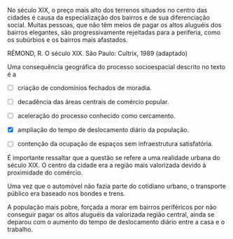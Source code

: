 

No século XIX, o preço mais alto dos terrenos situados no centro das cidades é causa da especialização dos bairros e de sua diferenciação social. Muitas pessoas, que não têm meios de pagar os altos aluguéis dos bairros elegantes, são progressivamente rejeitadas para a periferia, como os subúrbios e os bairros mais afastados.

RÉMOND, R. O século XIX. São Paulo: Cultrix, 1989 (adaptado)

Uma consequência geográfica do processo socioespacial descrito no texto é a



- [ ] criação de condomínios fechados de moradia.
- [ ] decadência das áreas centrais de comércio popular.
- [ ] aceleração do processo conhecido como cercamento.
- [x] ampliação do tempo de deslocamento diário da população.
- [ ] contenção da ocupação de espaços sem infraestrutura satisfatória.


É importante ressaltar que a questão se refere a uma realidade urbana do século XIX. O centro da cidade era a região mais valorizada devido à proximidade do comércio.

Uma vez que o automóvel não fazia parte do cotidiano urbano, o transporte público era baseado nos bondes e trens.

A população mais pobre, forçada a morar em bairros periféricos por não conseguir pagar os altos aluguéis da valorizada região central, ainda se deparou com o aumento do tempo de deslocamento diário entre a casa e o trabalho.

        